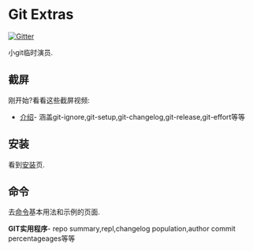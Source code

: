 
# Git Extras

[![Gitter](https://img.shields.io/gitter/room/tj/git-extras.svg?style=flat-square)](https://gitter.im/tj/git-extras)

小git临时演员.

## 截屏

刚开始?看看这些截屏视频:

-   [介绍](https://vimeo.com/45506445)- 涵盖git-ignore,git-setup,git-changelog,git-release,git-effort等等

## 安装

看到[安装](Installation.md)页.

## 命令

去[命令](Commands.md)基本用法和示例的页面.

**GIT实用程序**-  repo summary,repl,changelog population,author commit percentageages等等
